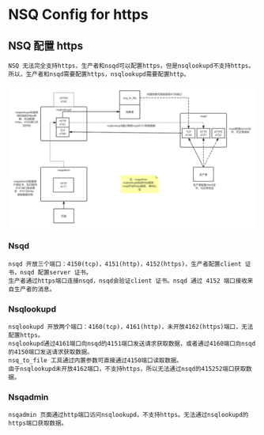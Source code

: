 # NSQ Config for https

## NSQ 配置 https

    NSQ 无法完全支持https，生产者和nsqd可以配置https，但是nsqlookupd不支持https。
    所以，生产者和nsqd需要配置https，nsqlookupd需要配置http。

![img](./image/img.png)

### Nsqd

    nsqd 开放三个端口：4150(tcp)，4151(http)，4152(https)，生产者配置client 证书，nsqd 配置server 证书。
    生产者通过https端口连接nsqd，nsqd会验证client 证书。nsqd 通过 4152 端口接收来自生产者的消息。

### Nsqlookupd

    nsqlookupd 开放两个端口：4160(tcp)，4161(http)，未开放4162(https)端口，无法配置https。
    nsqlookupd通过4161端口向nsqd的4151端口发送请求获取数据，或者通过4160端口向nsqd的4150端口发送请求获取数据。
    nsq_to_file 工具通过内置参数可直接通过4150端口读取数据。
    由于nsqlookupd未开放4162端口，不支持https，所以无法通过nsqd的415252端口获取数据。

### Nsqadmin

    nsqadmin 页面通过http端口访问nsqlookupd，不支持https。无法通过nsqlookupd的https端口获取数据。